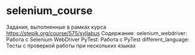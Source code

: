 # selenium_course
Задания, выполненные в рамках курса https://stepik.org/course/575/syllabus 
Содержание:
selenium_webdriver: Работа с Selenium WebDriver
PyTest: Работа с PyTest
different_language: Тесты с проверкой работы при нескольких языках
